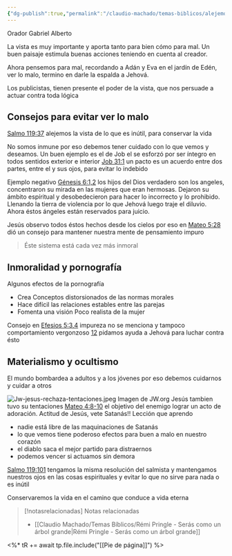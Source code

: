 ```yaml
---
{"dg-publish":true,"permalink":"/claudio-machado/temas-biblicos/alejemos-la-mirada-de-lo-que-es-inutil/","title":"Alejemos la mirada de lo que es inútil","tags":["Tentación"]}
---
```


Orador Gabriel Alberto 

La vista es muy importante y aporta tanto para bien cómo para mal. Un buen paisaje estimula buenas acciones teniendo en cuenta al creador.

Ahora pensemos para mal, recordando a Adán y Eva en el jardín de Edén, ver lo malo, termino en darle la espalda a Jehová.

Los publicistas, tienen presente el poder de la vista, que nos persuade a actuar contra toda lógica 

## Consejos para evitar ver lo malo 

[Salmo 119:37](https://wol.jw.org/es/wol/b/r4/lp-s/nwtsty/19/119#v=19:119:37) alejemos la vista de lo que es inútil, para conservar la vida 

No somos inmune por eso debemos tener cuidado con lo que vemos y deseamos. Un buen ejemplo es el de Job el se esforzó por ser íntegro en todos sentidos exterior e interior [Job 31:1](https://wol.jw.org/es/wol/b/r4/lp-s/nwtsty/18/31#v=18:31:1) un pacto es un acuerdo entre dos partes, entre el y sus ojos, para evitar lo indebido 

Ejemplo negativo 
[Génesis 6:1,2](https://wol.jw.org/es/wol/b/r4/lp-s/nwtsty/1/6#v=1:6:1-1:6:2) los hijos del Dios verdadero son los angeles, concentraron su mirada en las mujeres que eran hermosas. Dejaron su ámbito espíritual y desobedecieron para hacer lo incorrecto y lo prohibido. Llenando la tierra de violencia por lo que Jehová luego traje el diluvio. Ahora éstos ángeles están reservados para juicio.

Jesús observo todos éstos hechos desde los cielos por eso en [Mateo 5:28](https://wol.jw.org/es/wol/b/r4/lp-s/nwtsty/40/5#v=40:5:28) dió un consejo para mantener nuestra mente de pensamiento impuro 

>Éste sistema está cada vez más inmoral 

## Inmoralidad y pornografía 

Algunos efectos de la pornografía 
- Crea Conceptos distorsionados de las normas morales
- Hace difícil las relaciones estables entre las parejas 
- Fomenta una visión Poco realista de la mujer 

Consejo en [Efesios 5:3,4](https://wol.jw.org/es/wol/b/r4/lp-s/nwtsty/49/5#v=49:5:3-49:5:4) impureza no se menciona y tampoco comportamiento vergonzoso [12](https://wol.jw.org/es/wol/b/r4/lp-s/nwtsty/49/5#v=49:5:12) pidamos ayuda a Jehová para luchar contra ésto 

## Materialismo y ocultismo 

El mundo bombardea a adultos y a los jóvenes por eso debemos cuidarnos y cuidar a otros 

![Jw-jesus-rechaza-tentaciones.jpeg](/img/user/07%20-%20Personal/Im%C3%A1genes/Jw-jesus-rechaza-tentaciones.jpeg)
<span class="pie-foto"> Imagen de JW.org</span>
Jesús tambien tuvo su tentaciones 
[Mateo 4:8-10](https://wol.jw.org/es/wol/b/r4/lp-s/nwtsty/40/4#v=40:4:8-40:4:10) el objetivo del enemigo lograr un acto de adoración. Actitud de Jesús, vete Satanás!!
Lección que aprendo 
- nadie está libre de las maquinaciones de Satanás 
- lo que vemos tiene poderoso efectos para buen a malo en nuestro corazón 
- el diablo saca el mejor partido para distraernos 
- podemos vencer si actuamos sin demora 

[Salmo 119:101](https://wol.jw.org/es/wol/b/r4/lp-s/nwtsty/19/119#v=19:119:101) tengamos la misma resolución del salmista y mantengamos nuestros ojos en las cosas espirituales y evitar lo que no sirve para nada o es inútil 

Conservaremos la vida en el camino que conduce a vida eterna 


> [!notasrelacionadas] Notas relacionadas
> - [[Claudio Machado/Temas Bíblicos/Rémi Pringle - Serás como un árbol grande\|Rémi Pringle - Serás como un árbol grande]]



<%* tR += await tp.file.include("[[Pie de página]]") %>

